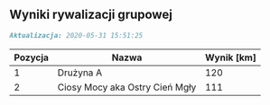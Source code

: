 ## Wyniki rywalizacji grupowej

```markdown
Aktualizacja: 2020-05-31 15:51:25
```

Pozycja | Nazwa | Wynik [km] |
------------ | -------------  | -------------
 1 |Drużyna A | 120 
 2 |Ciosy Mocy aka Ostry Cień Mgły | 111